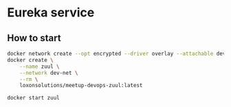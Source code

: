 # Eureka service

## How to start
```sh
docker network create --opt encrypted --driver overlay --attachable dev-net
docker create \
    --name zuul \
    --network dev-net \
    --rm \
    loxonsolutions/meetup-devops-zuul:latest

docker start zuul 
```